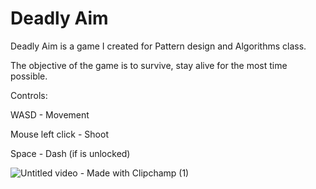 # Deadly Aim
Deadly Aim is a game I created for Pattern design and Algorithms class.

The objective of the game is to survive, stay alive for the most time possible.

Controls:

WASD - Movement

Mouse left click - Shoot

Space - Dash (if is unlocked)

![Untitled video - Made with Clipchamp (1)](https://github.com/Lukyyyy19/Final-MyA/assets/83474712/1401de09-89fe-43d8-afb4-4b8f873c727e)
